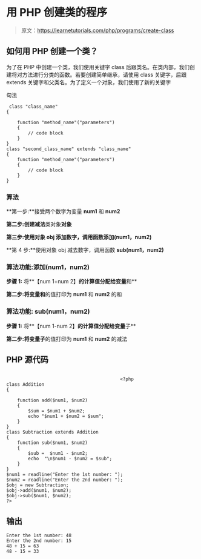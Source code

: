 # 用 PHP 创建类的程序

> 原文：<https://learnetutorials.com/php/programs/create-class>

## 如何用 PHP 创建一个类？

为了在 PHP 中创建一个类，我们使用关键字 class 后跟类名。在类内部，我们创建将对方法进行分类的函数。若要创建简单继承，请使用 class 关键字，后跟 extends 关键字和父类名。为了定义一个对象，我们使用了新的关键字

句法

```
 class "class_name"
{

    function "method_name"("parameters")
    {
        // code block
    }
}
class "second_class_name" extends "class_name"
{
    function "method_name"("parameters")
    {
        // code block
    }
} 

```

### 算法

**第一步:**接受两个数字为变量 **num1** 和 **num2**

**第二步:**创建**减法**类对象**对象**

**第三步:**使用对象 obj 添加数字，调用函数**添加(num1，num2)**

**第 4 步:**使用对象 obj 减去数字，调用函数 **sub(num1，num2)**

### 算法功能:**添加(num1，num2)**

**步骤 1:** 将**【num 1+num 2】**的计算值分配给变量**和**

**第二步:**将变量**和**的值打印为 **num1** 和 **num2** 的和

### 算法功能: **sub(num1，num2)**

**步骤 1:** 将**【num 1-num 2】**的计算值分配给变量**子**

**第二步:**将变量**子**的值打印为 **num1** 和 **num2** 的减法

## PHP 源代码

```

                                          <?php
class Addition
{

    function add($num1, $num2)
    {
        $sum = $num1 + $num2;
        echo "$num1 + $num2 = $sum";
    }
}
class Subtraction extends Addition
{
    function sub($num1, $num2)
    {
        $sub =  $num1 - $num2;
        echo  "\n$num1 - $num2 = $sub";
    }
}
$num1 = readline("Enter the 1st number: ");
$num2 = readline("Enter the 2nd number: ");
$obj = new Subtraction;
$obj->add($num1, $num2);
$obj->sub($num1, $num2);
?>

```

## 输出

```
Enter the 1st number: 48
Enter the 2nd number: 15
48 + 15 = 63
48 - 15 = 33
```